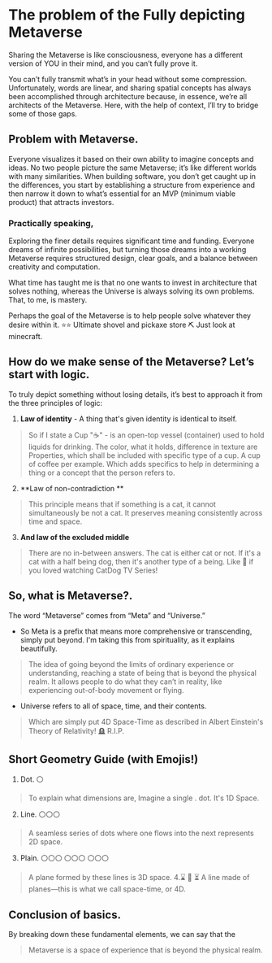 # **The problem of the __Fully depicting Metaverse__** 
Sharing the Metaverse is like consciousness, everyone has a different version of YOU in their mind, and you can’t fully prove it.

You can’t fully transmit what’s in your head without some compression. Unfortunately, words are linear, and sharing spatial concepts has always been accomplished through architecture because, in essence, we’re all architects of the Metaverse. Here, with the help of context, I’ll try to bridge some of those gaps.

## **Problem with Metaverse.**
Everyone visualizes it based on their own ability to imagine concepts and ideas. No two people picture the same Metaverse; it’s like different worlds with many similarities. When building software, you don’t get caught up in the differences, you start by establishing a structure from experience and then narrow it down to what’s essential for an MVP (minimum viable product) that attracts investors.

### **Practically speaking,**
Exploring the finer details requires significant time and funding.
Everyone dreams of infinite possibilities, but turning those dreams into a working Metaverse requires structured design, clear goals, and a balance between creativity and computation.

What time has taught me is that no one wants to invest in architecture that solves nothing, whereas the Universe is always solving its own problems. That, to me, is mastery.

Perhaps the goal of the Metaverse is to help people solve whatever they desire within it. 
:star::star: Ultimate shovel and pickaxe store :pick:
Just look at minecraft.

## **How do we make sense of the Metaverse? Let’s start with logic.**
To truly depict something without losing details, it’s best to approach it from the three principles of logic:

1. **Law of identity** - A thing that's given identity is identical to itself.
> So if I state a Cup ":coffee:" - is an open-top vessel (container) used to hold liquids for drinking. 
> The color, what it holds, difference in texture are Properties, which shall be included with specific type of a cup. A cup of coffee per example. Which adds specifics to help in determining a thing or a concept that the person refers to.
2. **Law of non-contradiction **
> This principle means that if something is a cat, it cannot simultaneously be not a cat. It preserves meaning consistently across time and space.
3. **And law of the excluded middle**
> There are no in-between answers. The cat is either cat or not. If it's a cat with a half being dog, then it's another type of a being. 
> Like :white_heart: if you loved watching CatDog TV Series!

## **So, what is Metaverse?.** 
The word “Metaverse” comes from “Meta” and “Universe.”
- So Meta is a prefix that means more comprehensive or transcending, simply put beyond. 
I'm taking this from spirituality, as it explains beautifully.
> The idea of going beyond the limits of ordinary experience or understanding, reaching a state of being that is beyond the physical realm. 
> It allows people to do what they can’t in reality, like experiencing out-of-body movement or flying.
- Universe refers to all of space, time, and their contents.
> Which are simply put 4D Space-Time as described in Albert Einstein's Theory of Relativity! :headstone:  R.I.P.

## **Short Geometry Guide (with Emojis!)**

1. Dot. :white_circle:  
> To explain what dimensions are, Imagine a single . dot. It's 1D Space.
2. Line. :white_circle::white_circle::white_circle: 
> A seamless series of dots where one flows into the next represents 2D space.
3. Plain.
:white_circle::white_circle::white_circle:
:white_circle::white_circle::white_circle:
:white_circle::white_circle::white_circle: 
> A plane formed by these lines is 3D space.
4.:hourglass: :milky_way: :hourglass_flowing_sand: 
> A line made of planes—this is what we call space-time, or 4D.

## **Conclusion of basics.**

By breaking down these fundamental elements, we can say that the 
> Metaverse is a space of experience that is beyond the physical realm.

